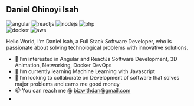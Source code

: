 ## Daniel Ohinoyi Isah

![angular](https://user-images.githubusercontent.com/15150357/218482195-19bd15fb-56cd-4311-aec3-08fe3809f917.png)
![reactjs](https://user-images.githubusercontent.com/15150357/218482261-dd4e5d23-9cf1-4da3-9800-8d7265831090.png)
![nodejs](https://user-images.githubusercontent.com/15150357/218482311-bd80c323-b285-4519-8413-3ea16e7960d8.png)
![php](https://user-images.githubusercontent.com/15150357/218482380-b776be75-9ab9-491f-af60-fa7333b4c2b5.png)  
![docker](https://user-images.githubusercontent.com/15150357/218486101-7d8c8bc6-fd53-4831-ae43-3a81b591f19f.png)
![aws](https://user-images.githubusercontent.com/15150357/218486131-91ed12fd-bb9b-49ab-80e0-98f31fc957d6.png)

Hello World, I’m Daniel Isah, a Full Stack Software Developer, who is passionate about solving technological problems with innovative solutions.

- 👀 I’m interested in Angular and ReactJs Software Development, 3D Animation, Networking, Docker DevOps
- 🌱 I’m currently learning Machine Learning with Javascript
- 💞️ I’m looking to collaborate on Development of software that solves major problems and earns me good money
- 📫 You can reach me @ bizwithdan@gmail.com
- 

<!---
danzycool/danzycool is a ✨ special ✨ repository because its `README.md` (this file) appears on your GitHub profile.
You can click the Preview link to take a look at your changes.
--->
